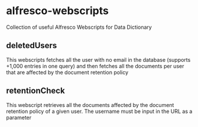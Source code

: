 # alfresco-webscripts
Collection of useful Alfresco Webscripts for Data Dictionary

## deletedUsers
This webscripts fetches all the user with no email in the database (supports +1,000 entries in one query) and then fetches all the documents per user that are affected by the document retention policy

## retentionCheck
This webscript retrieves all the documents affected by the document retention policy of a given user. The username must be input in the URL as a parameter
